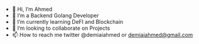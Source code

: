 - 👋 Hi, I’m Ahmed
- 👀 I’m a Backend Golang Developer
- 🌱 I’m currently learning DeFI and Blockchain
- 💞️ I’m looking to collaborate on Projects
- 📫 How to reach me twitter @demiaiahmed or demiaiahmed@gmail.com

<!---
demiaiahmed/demiaiahmed is a ✨ special ✨ repository because its `README.md` (this file) appears on your GitHub profile.
You can click the Preview link to take a look at your changes.
--->
